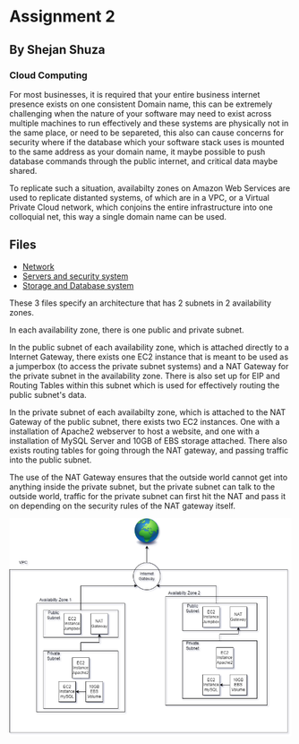 # Assignment 2
## By Shejan Shuza
### Cloud Computing


For most businesses, it is required that your entire business internet presence exists on one consistent Domain name, this can be extremely challenging when the nature of your software may need to exist across multiple machines to run effectively and these systems are physically not in the same place, or need to be separeted, this also can cause concerns for security where if the database which your software stack uses is mounted to the same address as your domain name, it maybe possible to push database commands through the public internet, and critical data maybe shared.

To replicate such a situation, availabilty zones on Amazon Web Services are used to replicate distanted systems, of which are in a VPC, or a Virtual Private Cloud network, which conjoins the entire infrastructure into one colloquial net, this way a single domain name can be used. 

## Files

- [Network](network.yaml)
- [Servers and security system](server&#32;and&#32;security.yaml)
- [Storage and Database system](storage&#32;and&#32;database.yaml)

These 3 files specify an architecture that has 2 subnets in 2 availability zones.

In each availability zone, there is one public and private subnet. 

In the public subnet of each availability zone, which is attached directly to a Internet Gateway, there exists one EC2 instance that is meant to be used as a jumperbox (to access the private subnet systems) and a NAT Gateway for the private subnet in the availability zone. There is also set up for EIP and Routing Tables within this subnet which is used for effectively routing the public subnet's data.

In the private subnet of each availabilty zone, which is attached to the NAT Gateway of the public subnet, there exists two EC2 instances. One with a installation of Apache2 webserver to host a website, and one with a installation of MySQL Server and 10GB of EBS storage attached. There also exists routing tables for going through the NAT gateway, and passing traffic into the public subnet.

The use of the NAT Gateway ensures that the outside world cannot get into anything inside the private subnet, but the private subnet can talk to the outside world, traffic for the private subnet can first hit the NAT and pass it on depending on the security rules of the NAT gateway itself.

![Diagram](Diagram.drawio.png)

